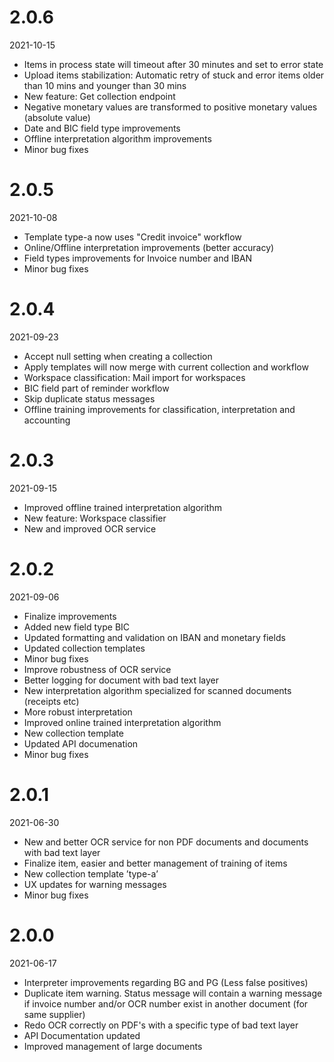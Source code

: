 # 2.0.6

2021-10-15
* Items in process state will timeout after 30 minutes and set to error state 
* Upload items stabilization: Automatic retry of stuck and error items older than 10 mins and younger than 30 mins
* New feature: Get collection endpoint
* Negative monetary values are transformed to positive monetary values (absolute value)
* Date and BIC field type improvements
* Offline interpretation algorithm improvements
* Minor bug fixes

# 2.0.5

2021-10-08

* Template type-a now uses "Credit invoice" workflow
* Online/Offline interpretation improvements (better accuracy)
* Field types improvements for Invoice number and IBAN
* Minor bug fixes


# 2.0.4

2021-09-23

* Accept null setting when creating a collection</li>
* Apply templates will now merge with current collection and workflow</li>
* Workspace classification: Mail import for workspaces</li>
* BIC field part of reminder workflow</li>
* Skip duplicate status messages</li>
* Offline training improvements for classification, interpretation and accounting</li>

# 2.0.3

2021-09-15

* Improved offline trained interpretation algorithm
* New feature: Workspace classifier
* New and improved OCR service


# 2.0.2

2021-09-06

* Finalize improvements
* Added new field type BIC
* Updated formatting and validation on IBAN and monetary fields
* Updated collection templates
* Minor bug fixes
* Improve robustness of OCR service
* Better logging for document with bad text layer
* New interpretation algorithm specialized for scanned documents (receipts etc)
* More robust interpretation
* Improved online trained interpretation algorithm
* New collection template
* Updated API documenation
* Minor bug fixes


# 2.0.1

2021-06-30

* New and better OCR service for non PDF documents and documents with bad text layer
* Finalize item, easier and better management of training of items
* New collection template ’type-a’
* UX updates for warning messages
* Minor bug fixes

# 2.0.0

2021-06-17

* Interpreter improvements regarding BG and PG (Less false positives)
* Duplicate item warning. Status message will contain a warning message if invoice number and/or OCR number exist in another document (for same supplier)
* Redo OCR correctly on PDF's with a specific type of bad text layer
* API Documentation updated
* Improved management of large documents
